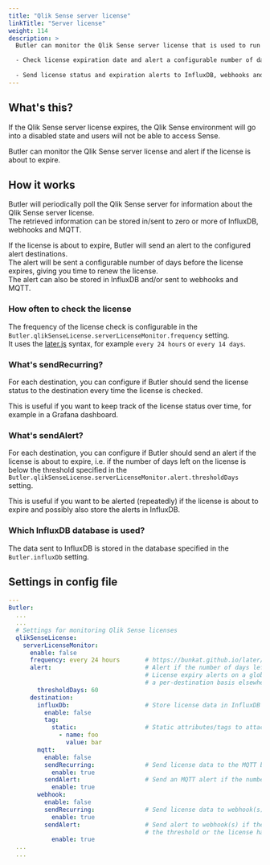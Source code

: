```yaml
---
title: "Qlik Sense server license"
linkTitle: "Server license"
weight: 114
description: >
  Butler can monitor the Qlik Sense server license that is used to run client-managed Qlik Sense (=Qlik Sense Enterrise on Windows).  

  - Check license expiration date and alert a configurable number of days before expiration.
  
  - Send license status and expiration alerts to InfluxDB, webhooks and MQTT.
---
```


## What's this?

If the Qlik Sense server license expires, the Qlik Sense environment will go into a disabled state and users will not be able to access Sense.

Butler can monitor the Qlik Sense server license and alert if the license is about to expire.

## How it works

Butler will periodically poll the Qlik Sense server for information about the Qlik Sense server license.  
The retrieved information can be stored in/sent to zero or more of InfluxDB, webhooks and MQTT.

If the license is about to expire, Butler will send an alert to the configured alert destinations.  
The alert will be sent a configurable number of days before the license expires, giving you time to renew the license.  
The alert can also be stored in InfluxDB and/or sent to webhooks and MQTT.

### How often to check the license

The frequency of the license check is configurable in the `Butler.qlikSenseLicense.serverLicenseMonitor.frequency` setting.  
It uses the [later.js](https://bunkat.github.io/later/) syntax, for example `every 24 hours` or `every 14 days`.

### What's sendRecurring?

For each destination, you can configure if Butler should send the license status to the destination every time the license is checked.

This is useful if you want to keep track of the license status over time, for example in a Grafana dashboard.

### What's sendAlert?

For each destination, you can configure if Butler should send an alert if the license is about to expire, i.e. if the number of days left on the license is below the threshold specified in the `Butler.qlikSenseLicense.serverLicenseMonitor.alert.thresholdDays` setting.

This is useful if you want to be alerted (repeatedly) if the license is about to expire and possibly also store the alerts in InfluxDB.

### Which InfluxDB database is used?

The data sent to InfluxDB is stored in the database specified in the `Butler.influxDb` setting.

## Settings in config file

```yaml
---
Butler:
  ...
  ...
  # Settings for monitoring Qlik Sense licenses
  qlikSenseLicense:
    serverLicenseMonitor:
      enable: false
      frequency: every 24 hours       # https://bunkat.github.io/later/parsers.html#text
      alert:                          # Alert if the number of days left on the license is below the threshold
                                      # License expiry alerts on a global level are enabled here, then configured on 
                                      # a per-destination basis elsewhere in this config file.
        thresholdDays: 60
      destination:
        influxDb:                     # Store license data in InfluxDB
          enable: false
          tag: 
            static:                   # Static attributes/tags to attach to the data sent to InflixDB
              - name: foo
                value: bar
        mqtt:
          enable: false
          sendRecurring:              # Send license data to the MQTT broker at the frequency specified above
            enable: true
          sendAlert:                  # Send an MQTT alert if the number of days left on the license is below the threshold
            enable: true
        webhook:
          enable: false
          sendRecurring:              # Send license data to webhook(s) at the frequency specified above
            enable: true
          sendAlert:                  # Send alert to webhook(s) if the number of days left on the license is below 
                                      # the threshold or the license has already expired
            enable: true
  ...
  ...
```
